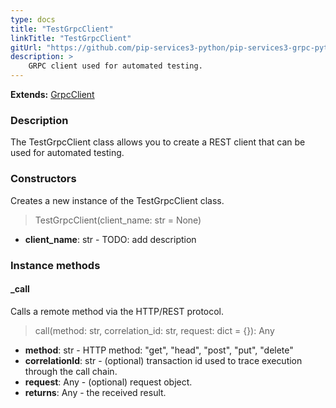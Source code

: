 ```yaml
---
type: docs
title: "TestGrpcClient"
linkTitle: "TestGrpcClient"
gitUrl: "https://github.com/pip-services3-python/pip-services3-grpc-python"
description: >
    GRPC client used for automated testing.
---
```


**Extends:** [GrpcClient](../../clients/grpc_client)

### Description

The TestGrpcClient class allows you to create a REST client that can be used for automated testing.

### Constructors
Creates a new instance of the TestGrpcClient class.

> TestGrpcClient(client_name: str = None)

- **client_name**: str - TODO: add description


### Instance methods

#### _call
Calls a remote method via the HTTP/REST protocol.

> call(method: str, correlation_id: str, request: dict = {}): Any

- **method**: str - HTTP method: "get", "head", "post", "put", "delete"
- **correlationId**: str - (optional) transaction id used to trace execution through the call chain.
- **request**: Any - (optional) request object.
- **returns**: Any - the received result.

